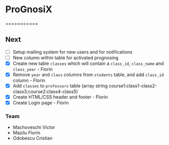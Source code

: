 # ProGnosiX
===========
## Next
- [ ] Setup mailing system for new users and for notifications
- [ ] New column within table for activated prognosing
- [X] Create new table `classes` which will contain a `class_id`, `class_name` and `class_year` - Florin
- [X] Remove `year` and `class` columns from `students` table, and add `class_id` column - Florin
- [X] Add `classes` to `professors` table (array string course1:class1-class2-class3;course2:class4-class5)
- [X] Create HTML/CSS header and footer - Florin
- [X] Create Login page - Florin

### Team
* Machoveschi Victor
* Mazilu Florin
* Odobescu Cristian
